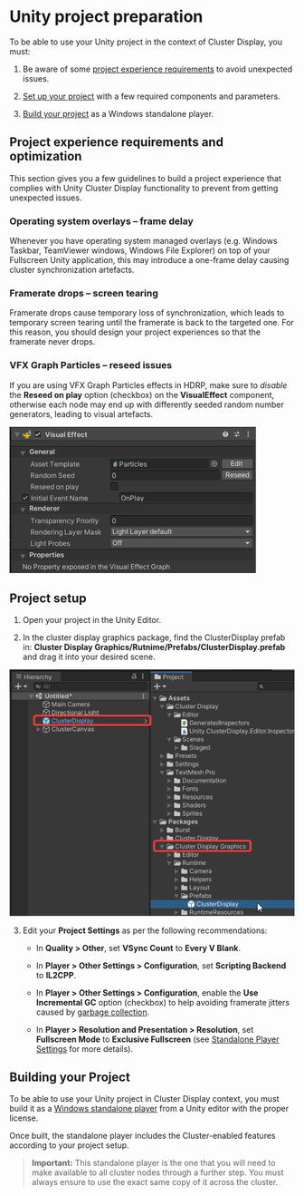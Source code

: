 # Unity project preparation

To be able to use your Unity project in the context of Cluster Display, you must:

1.  Be aware of some [project experience requirements](#project-experience-requirements-and-optimization) to avoid unexpected issues.

2.  [Set up your project](#project-setup) with a few required components and parameters.

3.  [Build your project](#building-your-project) as a Windows standalone player.

## Project experience requirements and optimization

This section gives you a few guidelines to build a project experience that complies with Unity Cluster Display functionality to prevent from getting unexpected issues.

### Operating system overlays – frame delay

Whenever you have operating system managed overlays (e.g. Windows Taskbar, TeamViewer windows, Windows File Explorer) on top of your Fullscreen Unity application, this may introduce a one-frame delay causing cluster synchronization artefacts.

### Framerate drops – screen tearing

Framerate drops cause temporary loss of synchronization, which leads to temporary screen tearing until the framerate is back to the targeted one. For this reason, you should design your project experiences so that the framerate never drops.

### VFX Graph Particles – reseed issues

If you are using VFX Graph Particles effects in HDRP, make sure to *disable* the **Reseed on play** option (checkbox) on the **VisualEffect** component, otherwise each node may end up with differently seeded random number generators, leading to visual artefacts.

![](images/component-visual-effect.png)

## Project setup

1.  Open your project in the Unity Editor.

2. In the cluster display graphics package, find the ClusterDisplay prefab in: **Cluster Display Graphics/Rutnime/Prefabs/ClusterDisplay.prefab** and drag it into your desired scene.

![Cluster Display Prefab](images/cluster-display-prefab.png)

3.  Edit your **Project Settings** as per the following recommendations:

    -  In **Quality > Other**, set **VSync Count** to **Every V Blank**.

    -  In **Player > Other Settings > Configuration**, set **Scripting Backend** to **IL2CPP**.

    -  In **Player > Other Settings > Configuration**, enable the **Use Incremental GC** option (checkbox) to help avoiding framerate jitters caused by [garbage collection](https://blogs.unity3d.com/2018/11/26/feature-preview-incremental-garbage-collection/).

    -  In **Player > Resolution and Presentation > Resolution**, set **Fullscreen Mode** to **Exclusive Fullscreen** (see [Standalone Player Settings](https://docs.unity3d.com/Manual/class-PlayerSettingsStandalone.html) for more details).

## Building your Project

To be able to use your Unity project in Cluster Display context, you must build it as a [Windows standalone player](https://docs.unity3d.com/Manual/BuildSettingsStandalone.html) from a Unity editor with the proper license.

Once built, the standalone player includes the Cluster-enabled features according to your project setup.

> **Important:** This standalone player is the one that you will need to make available to all cluster nodes through a further step. You must always ensure to use the exact same copy of it across the cluster.
